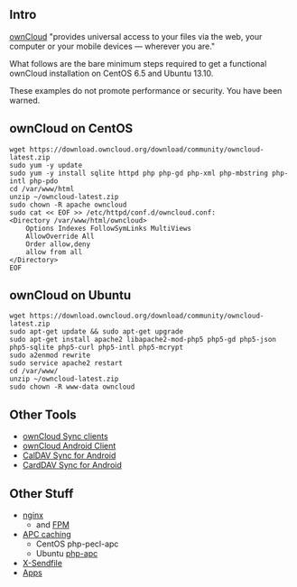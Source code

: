 ## Intro
[ownCloud](http://owncloud.org/) "provides universal access to your files via the web, your computer or your mobile devices — wherever you are."

What follows are the bare minimum steps required to get a functional ownCloud installation on CentOS 6.5 and Ubuntu 13.10.

These examples do not promote performance or security.  You have been warned.

## ownCloud on CentOS
```shell
wget https://download.owncloud.org/download/community/owncloud-latest.zip
sudo yum -y update
sudo yum -y install sqlite httpd php php-gd php-xml php-mbstring php-intl php-pdo
cd /var/www/html
unzip ~/owncloud-latest.zip
sudo chown -R apache owncloud
sudo cat << EOF >> /etc/httpd/conf.d/owncloud.conf:
<Directory /var/www/html/owncloud>
    Options Indexes FollowSymLinks MultiViews
    AllowOverride All
    Order allow,deny
    allow from all
</Directory>
EOF
```

## ownCloud on Ubuntu
```shell
wget https://download.owncloud.org/download/community/owncloud-latest.zip
sudo apt-get update && sudo apt-get upgrade
sudo apt-get install apache2 libapache2-mod-php5 php5-gd php5-json php5-sqlite php5-curl php5-intl php5-mcrypt
sudo a2enmod rewrite
sudo service apache2 restart
cd /var/www/
unzip ~/owncloud-latest.zip
sudo chown -R www-data owncloud
```

## Other Tools
* [ownCloud Sync clients](http://owncloud.org/sync-clients/)
* [ownCloud Android Client](https://play.google.com/store/apps/details?id=com.owncloud.android)
* [CalDAV Sync for Android](https://play.google.com/store/apps/details?id=org.dmfs.caldav.lib)
* [CardDAV Sync for Android](https://play.google.com/store/apps/details?id=org.dmfs.carddav.Sync)

## Other Stuff
* [nginx](http://doc.owncloud.org/server/6.0/admin_manual/installation/installation_source.html#nginx-configuration)
  * and [FPM](http://us3.php.net/fpm)
* [APC caching](http://us1.php.net/apc)
  * CentOS php-pecl-apc
  * Ubuntu [php-apc](http://packages.ubuntu.com/saucy/php-apc)
* [X-Sendfile](http://doc.owncloud.org/server/6.0/admin_manual/configuration/xsendfile.html)
* [Apps](http://apps.owncloud.com/)
 
